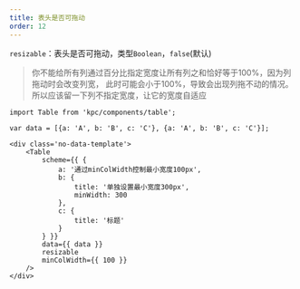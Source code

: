 ```yaml
---
title: 表头是否可拖动
order: 12
---
```


`resizable`：表头是否可拖动，类型`Boolean`，`false`(默认)

> 你不能给所有列通过百分比指定宽度让所有列之和恰好等于100%，因为列拖动时会改变列宽，
> 此时可能会小于100%，导致会出现列拖不动的情况。所以应该留一下列不指定宽度，让它的宽度自适应

```vdt
import Table from 'kpc/components/table';

var data = [{a: 'A', b: 'B', c: 'C'}, {a: 'A', b: 'B', c: 'C'}];

<div class='no-data-template'>
    <Table 
        scheme={{ {
            a: '通过minColWidth控制最小宽度100px',
            b: {
                title: '单独设置最小宽度300px',
                minWidth: 300
            },
            c: {
                title: '标题'
            }
        } }} 
        data={{ data }}
        resizable
        minColWidth={{ 100 }}
    />
</div>
```








